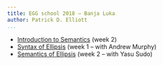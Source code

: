 ```yaml
---
title: EGG school 2018 – Banja Luka
author: Patrick D. Elliott
...
```


- [Introduction to Semantics](introSemantics.html) (week 2)
- [Syntax of Ellipsis](ellipsisSyntax.html) (week 1 – with Andrew Murphy)
- [Semantics of Ellipsis](ellipsisSemantics.html) (week 2 – with Yasu Sudo)
